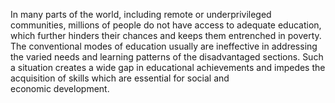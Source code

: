 In many parts of the world, including remote or underprivileged communities, millions of people do not have access to adequate education, which further hinders their chances and keeps them entrenched in poverty. The conventional modes of education usually are ineffective in addressing the varied needs and learning patterns of the disadvantaged sections. Such a situation creates a wide gap in educational achievements and impedes the acquisition of skills which are essential for social and economic development.
